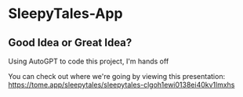 # SleepyTales-App
## Good Idea or Great Idea?
Using AutoGPT to code this project, I'm hands off

You can check out where we're going by viewing this presentation:
https://tome.app/sleepytales/sleepytales-clgoh1ewi0138ei40kv1lmxhs

